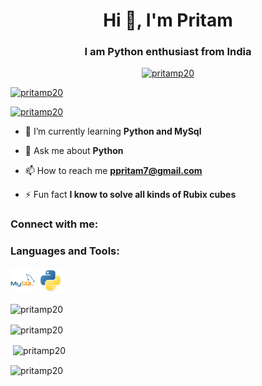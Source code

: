 <h1 align="center">Hi 👋, I'm Pritam</h1>
<h3 align="center">I am Python enthusiast from India</h3>
<p align="center"><a href="https://holopin.io/@pritamp20"><img src="https://holopin.io/api/user/board?user=pritamp20" alt="pritamp20"/></p>
<p align="left"> <img src="https://komarev.com/ghpvc/?username=pritamp20&label=Profile%20views&color=ff8c00&style=flat" alt="pritamp20" /> </p>

<p align="left"> <a href="https://github.com/ryo-ma/github-profile-trophy"><img src="https://github-profile-trophy.vercel.app/?username=pritamp20&theme=juicyfresh&column=-1" alt="pritamp20" /></a> </p>

- 🌱 I’m currently learning **Python and MySql**

- 💬 Ask me about **Python**

- 📫 How to reach me **ppritam7@gmail.com**

- ⚡ Fun fact **I know to solve all kinds of Rubix cubes**

<h3 align="left">Connect with me:</h3>
<p align="left">
</p>

<h3 align="left">Languages and Tools:</h3>
<p align="left"> <img src="https://raw.githubusercontent.com/devicons/devicon/master/icons/mysql/mysql-original-wordmark.svg" alt="mysql" width="40" height="40"/> </a> <a href="https://www.python.org" target="_blank" rel="noreferrer"> <img src="https://raw.githubusercontent.com/devicons/devicon/master/icons/python/python-original.svg" alt="python" width="40" height="40"/> </a> </p>

<p><img align="center" src="https://activity-graph.herokuapp.com/graph?username=pritamp20&theme=elegant&area_color=00000" alt="pritamp20" /></p>

<p><img align="center" src="https://github-readme-stats.vercel.app/api/top-langs?username=pritamp20&show_icons=true&locale=en&layout=compact&theme=great-gatsby" alt="pritamp20" /></p>

<p>&nbsp;<img align="center" src="https://github-readme-stats.vercel.app/api?username=pritamp20&show_icons=true&locale=en&theme=great-gatsby" alt="pritamp20" /></p>

<p><img align="center" src="https://github-readme-streak-stats.herokuapp.com/?user=pritamp20&theme=great-gatsby" alt="pritamp20" /></p>

